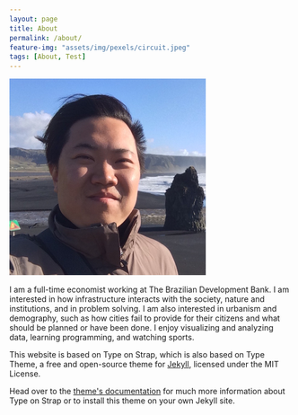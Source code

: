 ```yaml
---
layout: page
title: About
permalink: /about/
feature-img: "assets/img/pexels/circuit.jpeg"
tags: [About, Test]
---
```


<div class="prof-pic">
<img src="../images/yiechen.jpg" class="img-circle" width="350" height="350">
</div>

I am a full-time economist working at The Brazilian Development Bank. I am interested in how infrastructure interacts with the society, nature and institutions, and in problem solving. I am also interested in urbanism and demography, such as how cities fail to provide for their citizens and what should be planned or have been done. I enjoy visualizing and analyzing data, learning programming, and watching sports.

This website is based on Type on Strap, which is also based on Type Theme, a free and open-source theme for [Jekyll](http://jekyllrb.com/), licensed under the MIT License.

Head over to the [theme's documentation](https://github.io/sylhare/Type-on-Strap) for much more information about Type on Strap or to install this theme on your own Jekyll site.

